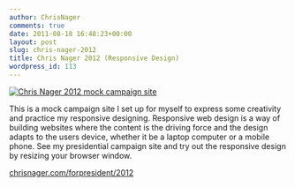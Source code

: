 ```yaml
---
author: ChrisNager
comments: true
date: 2011-08-18 16:48:23+00:00
layout: post
slug: chris-nager-2012
title: Chris Nager 2012 (Responsive Design)
wordpress_id: 113
---
```


[![Chris Nager 2012 mock campaign site](http://chrisnager.com/assets/Chris-Nager-2012.jpg "Chris Nager 2012")](http://chrisnager.com/forpresident/2012)

This is a mock campaign site I set up for myself to express some creativity and practice my responsive designing. Responsive web design is a way of building websites where the content is the driving force and the design adapts to the users device, whether it be a laptop computer or a mobile phone. See my presidential campaign site and try out the responsive design by resizing your browser window.

[chrisnager.com/forpresident/2012](http://chrisnager.com/forpresident/2012)
